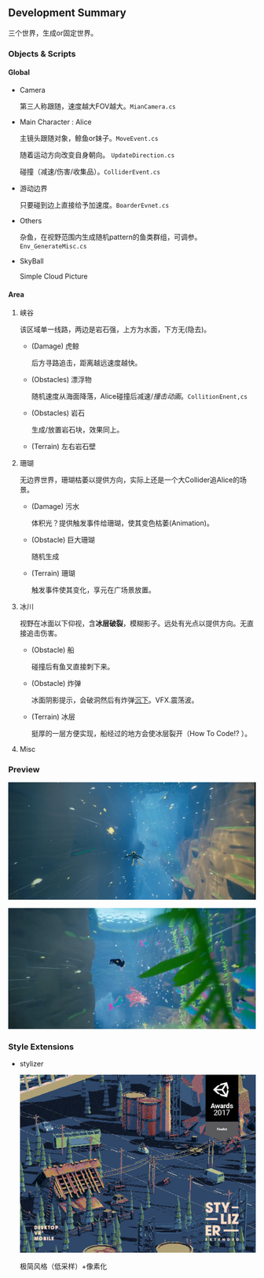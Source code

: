 ## Development Summary

三个世界，生成or固定世界。

### Objects & Scripts

#### Global

- Camera

  第三人称跟随，速度越大FOV越大。`MianCamera.cs`

- Main Character : Alice

  主镜头跟随对象，鲸鱼or妹子。`MoveEvent.cs`

  随着运动方向改变自身朝向。 `UpdateDirection.cs`

  碰撞（减速/伤害/收集品）。`ColliderEvent.cs`

- 游动边界

  只要碰到边上直接给予加速度。`BoarderEvnet.cs`

- Others

  杂鱼，在视野范围内生成随机pattern的鱼类群组，可调参。`Env_GenerateMisc.cs`

- SkyBall

  Simple Cloud Picture

#### Area

1. 峡谷

   该区域单一线路，两边是岩石强，上方为水面，下方无(隐去)。

   - (Damage) 虎鲸

     后方寻路追击，距离越远速度越快。

   - (Obstacles) 漂浮物

     随机速度从海面降落，Alice碰撞后减速/*撞击动画*。`CollitionEnent,cs`

   - (Obstacles) 岩石

     生成/放置岩石块，效果同上。

   - (Terrain) 左右岩石壁

2. 珊瑚

   无边界世界，珊瑚枯萎以提供方向，实际上还是一个大Collider追Alice的场景。

   - (Damage) 污水

     体积光？提供触发事件给珊瑚，使其变色枯萎(Animation)。

   - (Obstacle) 巨大珊瑚

     随机生成

   - (Terrain) 珊瑚

     触发事件使其变化，享元在广场景放置。

3. 冰川

   视野在冰面以下仰视，含**冰层破裂**，模糊影子。远处有光点以提供方向。无直接追击伤害。

   - (Obstacle) 船

     碰撞后有鱼叉直接刺下来。

   - (Obstacle) 炸弹

     冰面阴影提示，会破洞然后有炸弹<u>沉下</u>。VFX.震荡波。

   - (Terrain) 冰层

     挺厚的一层方便实现，船经过的地方会使冰层裂开（How To Code!? ）。

4. Misc

   

### Preview

![1552101955220](prev02.png)

![prev01](prev01.png)

### Style Extensions

- stylizer

  ![stylizerextened](stylizerextened.jpg)

  极简风格（低采样）+像素化







